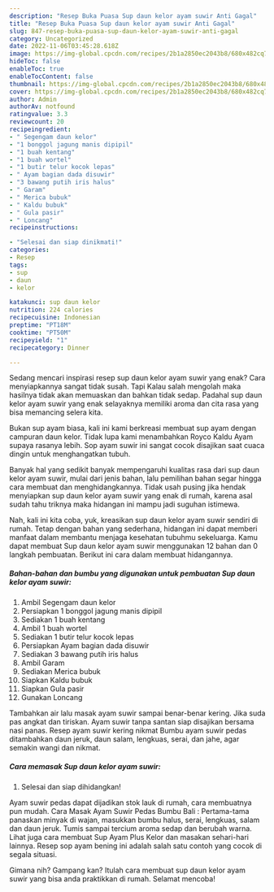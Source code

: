 ```yaml
---
description: "Resep Buka Puasa Sup daun kelor ayam suwir Anti Gagal"
title: "Resep Buka Puasa Sup daun kelor ayam suwir Anti Gagal"
slug: 847-resep-buka-puasa-sup-daun-kelor-ayam-suwir-anti-gagal
category: Uncategorized
date: 2022-11-06T03:45:28.618Z
image: https://img-global.cpcdn.com/recipes/2b1a2850ec2043b8/680x482cq70/sup-daun-kelor-ayam-suwir-foto-resep-utama.jpg
hideToc: false
enableToc: true
enableTocContent: false
thumbnail: https://img-global.cpcdn.com/recipes/2b1a2850ec2043b8/680x482cq70/sup-daun-kelor-ayam-suwir-foto-resep-utama.jpg
cover: https://img-global.cpcdn.com/recipes/2b1a2850ec2043b8/680x482cq70/sup-daun-kelor-ayam-suwir-foto-resep-utama.jpg
author: Admin
authorAv: notfound
ratingvalue: 3.3
reviewcount: 20
recipeingredient:
- " Segengam daun kelor"
- "1 bonggol jagung manis dipipil"
- "1 buah kentang"
- "1 buah wortel"
- "1 butir telur kocok lepas"
- " Ayam bagian dada disuwir"
- "3 bawang putih iris halus"
- " Garam"
- " Merica bubuk"
- " Kaldu bubuk"
- " Gula pasir"
- " Loncang"
recipeinstructions:

- "Selesai dan siap dinikmati!"
categories:
- Resep
tags:
- sup
- daun
- kelor

katakunci: sup daun kelor 
nutrition: 224 calories
recipecuisine: Indonesian
preptime: "PT18M"
cooktime: "PT50M"
recipeyield: "1"
recipecategory: Dinner

---
```



Sedang mencari inspirasi resep sup daun kelor ayam suwir yang enak? Cara menyiapkannya sangat tidak susah. Tapi Kalau salah mengolah maka hasilnya tidak akan memuaskan dan bahkan tidak sedap. Padahal sup daun kelor ayam suwir yang enak selayaknya memiliki aroma dan cita rasa yang bisa memancing selera kita.


Bukan sup ayam biasa, kali ini kami berkreasi membuat sup ayam dengan campuran daun kelor. Tidak lupa kami menambahkan Royco Kaldu Ayam supaya rasanya lebih. Sop ayam suwir ini sangat cocok disajikan saat cuaca dingin untuk menghangatkan tubuh.

Banyak hal yang sedikit banyak mempengaruhi kualitas rasa dari sup daun kelor ayam suwir, mulai dari jenis bahan, lalu pemilihan bahan segar hingga cara membuat dan menghidangkannya. Tidak usah pusing jika hendak menyiapkan sup daun kelor ayam suwir yang enak di rumah, karena asal sudah tahu triknya maka hidangan ini mampu jadi suguhan istimewa.


Nah, kali ini kita coba, yuk, kreasikan sup daun kelor ayam suwir sendiri di rumah. Tetap dengan bahan yang sederhana, hidangan ini dapat memberi manfaat dalam membantu menjaga kesehatan tubuhmu sekeluarga. Kamu dapat membuat Sup daun kelor ayam suwir menggunakan 12 bahan dan 0 langkah pembuatan. Berikut ini cara dalam membuat hidangannya.

<!--inarticleads1-->

##### Bahan-bahan dan bumbu yang digunakan untuk pembuatan Sup daun kelor ayam suwir:

1. Ambil  Segengam daun kelor
1. Persiapkan 1 bonggol jagung manis dipipil
1. Sediakan 1 buah kentang
1. Ambil 1 buah wortel
1. Sediakan 1 butir telur kocok lepas
1. Persiapkan  Ayam bagian dada disuwir
1. Sediakan 3 bawang putih iris halus
1. Ambil  Garam
1. Sediakan  Merica bubuk
1. Siapkan  Kaldu bubuk
1. Siapkan  Gula pasir
1. Gunakan  Loncang


Tambahkan air lalu masak ayam suwir sampai benar-benar kering. Jika suda pas angkat dan tiriskan. Ayam suwir tanpa santan siap disajikan bersama nasi panas. Resep ayam suwir kering nikmat Bumbu ayam suwir pedas ditambahkan daun jeruk, daun salam, lengkuas, serai, dan jahe, agar semakin wangi dan nikmat. 

<!--inarticleads2-->

##### Cara memasak Sup daun kelor ayam suwir:


1. Selesai dan siap dihidangkan!

Ayam suwir pedas dapat dijadikan stok lauk di rumah, cara membuatnya pun mudah. Cara Masak Ayam Suwir Pedas Bumbu Bali : Pertama-tama panaskan minyak di wajan, masukkan bumbu halus, serai, lengkuas, salam dan daun jeruk. Tumis sampai tercium aroma sedap dan berubah warna. Lihat juga cara membuat Sup Ayam Plus Kelor dan masakan sehari-hari lainnya. Resep sop ayam bening ini adalah salah satu contoh yang cocok di segala situasi. 

Gimana nih? Gampang kan? Itulah cara membuat sup daun kelor ayam suwir yang bisa anda praktikkan di rumah. Selamat mencoba!
